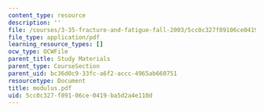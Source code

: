 ```yaml
---
content_type: resource
description: ''
file: /courses/3-35-fracture-and-fatigue-fall-2003/5cc0c327f89106ce0419ba5d2a4e110d_modulus.pdf
file_type: application/pdf
learning_resource_types: []
ocw_type: OCWFile
parent_title: Study Materials
parent_type: CourseSection
parent_uid: bc36d0c9-33fc-a6f2-accc-4965ab660751
resourcetype: Document
title: modulus.pdf
uid: 5cc0c327-f891-06ce-0419-ba5d2a4e110d
---
```

